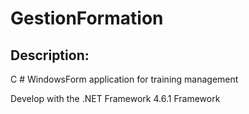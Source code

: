 # GestionFormation
## Description:
C # WindowsForm application for training management

Develop with the .NET Framework 4.6.1 Framework
